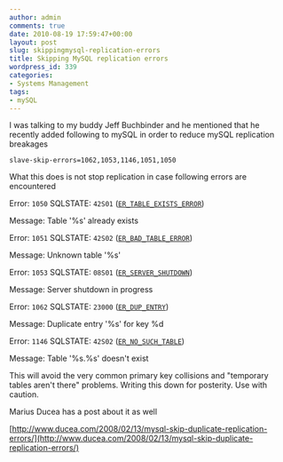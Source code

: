 ```yaml
---
author: admin
comments: true
date: 2010-08-19 17:59:47+00:00
layout: post
slug: skippingmysql-replication-errors
title: Skipping MySQL replication errors
wordpress_id: 339
categories:
- Systems Management
tags:
- mySQL
---
```


I was talking to my buddy Jeff Buchbinder and he mentioned that he recently added following to mySQL in order to reduce mySQL replication breakages

    
    slave-skip-errors=1062,1053,1146,1051,1050


What this does is not stop replication in case following errors are encountered


Error: `1050` SQLSTATE: `42S01` ([`ER_TABLE_EXISTS_ERROR`](http://dev.mysql.com/doc/refman/5.0/en/error-messages-server.html#error_er_table_exists_error))




Message: Table '%s' already exists




Error: `1051` SQLSTATE: `42S02` ([`ER_BAD_TABLE_ERROR`](http://dev.mysql.com/doc/refman/5.0/en/error-messages-server.html#error_er_bad_table_error))




Message: Unknown table '%s'




Error: `1053` SQLSTATE: `08S01` ([`ER_SERVER_SHUTDOWN`](http://dev.mysql.com/doc/refman/5.0/en/error-messages-server.html#error_er_server_shutdown))




Message: Server shutdown in progress




Error: `1062` SQLSTATE: `23000` ([`ER_DUP_ENTRY`](http://dev.mysql.com/doc/refman/5.0/en/error-messages-server.html#error_er_dup_entry))




Message: Duplicate entry '%s' for key %d




Error: `1146` SQLSTATE: `42S02` ([`ER_NO_SUCH_TABLE`](http://dev.mysql.com/doc/refman/5.0/en/error-messages-server.html#error_er_no_such_table))




Message: Table '%s.%s' doesn't exist


This will avoid the very common primary key collisions and "temporary tables aren't there" problems. Writing this down for posterity. Use with caution.

Marius Ducea has a post about it as well

[http://www.ducea.com/2008/02/13/mysql-skip-duplicate-replication-errors/](http://www.ducea.com/2008/02/13/mysql-skip-duplicate-replication-errors/)
